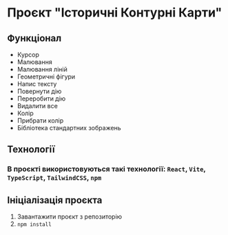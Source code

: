 # Проєкт "Історичні Контурні Карти"

## Функціонал

- Курсор
- Малювання
- Малювання ліній
- Геометричні фігури
- Напис тексту
- Повернути дію
- Переробити дію
- Видалити все
- Колір
- Прибрати колір
- Бібліотека стандартних зображень

## Технології

### В проєкті використовуються такі технології: `React`, `Vite`, `TypeScript`, `TailwindCSS`, `npm`

## Ініціалізація проєкта

1. Завантажити проєкт з репозиторію
2. `npm install`
